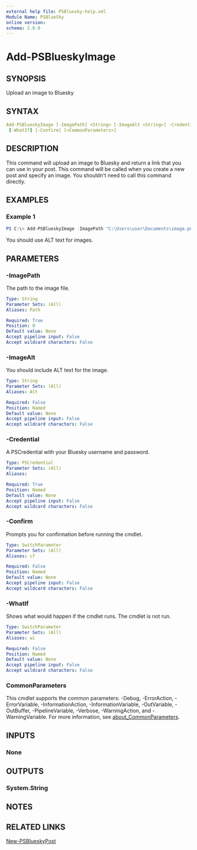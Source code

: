 ```yaml
---
external help file: PSBluesky-help.xml
Module Name: PSBlueSky
online version:
schema: 2.0.0
---
```


# Add-PSBlueskyImage

## SYNOPSIS

Upload an image to Bluesky

## SYNTAX

```yaml
Add-PSBlueskyImage [-ImagePath] <String> [-ImageAlt <String>] -Credential <PSCredential>
 [-WhatIf] [-Confirm] [<CommonParameters>]
```

## DESCRIPTION

This command will upload an image to Bluesky and return a link that you can use in your post. This command will be called when you create a new post and specify an image. You shouldn't need to call this command directly.

## EXAMPLES

### Example 1

```powershell
PS C:\> Add-PSBlueskyImage -ImagePath "C:\Users\user\Documents\image.png" -ImageAlt "alt tet here" -credential $credential
```

You should use ALT text for images.

## PARAMETERS

### -ImagePath

The path to the image file.

```yaml
Type: String
Parameter Sets: (All)
Aliases: Path

Required: True
Position: 0
Default value: None
Accept pipeline input: False
Accept wildcard characters: False
```

### -ImageAlt

You should include ALT text for the image.

```yaml
Type: String
Parameter Sets: (All)
Aliases: Alt

Required: False
Position: Named
Default value: None
Accept pipeline input: False
Accept wildcard characters: False
```

### -Credential

A PSCredential with your Bluesky username and password.

```yaml
Type: PSCredential
Parameter Sets: (All)
Aliases:

Required: True
Position: Named
Default value: None
Accept pipeline input: False
Accept wildcard characters: False
```

### -Confirm

Prompts you for confirmation before running the cmdlet.

```yaml
Type: SwitchParameter
Parameter Sets: (All)
Aliases: cf

Required: False
Position: Named
Default value: None
Accept pipeline input: False
Accept wildcard characters: False
```

### -WhatIf

Shows what would happen if the cmdlet runs.
The cmdlet is not run.

```yaml
Type: SwitchParameter
Parameter Sets: (All)
Aliases: wi

Required: False
Position: Named
Default value: None
Accept pipeline input: False
Accept wildcard characters: False
```

### CommonParameters

This cmdlet supports the common parameters: -Debug, -ErrorAction, -ErrorVariable, -InformationAction, -InformationVariable, -OutVariable, -OutBuffer, -PipelineVariable, -Verbose, -WarningAction, and -WarningVariable. For more information, see [about_CommonParameters](http://go.microsoft.com/fwlink/?LinkID=113216).

## INPUTS

### None

## OUTPUTS

### System.String

## NOTES

## RELATED LINKS

[New-PSBlueskyPost](New-PSBlueskyPost.md)

